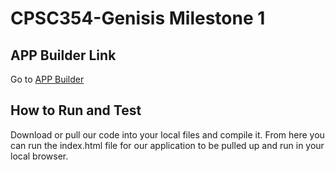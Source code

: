 
# CPSC354-Genisis Milestone 1

## APP Builder Link
Go to [APP Builder](https://AidanFLG.github.io/src/)

## How to Run and Test

Download or pull our code into your local files and compile it. From here you can run the index.html file for our application to be pulled up and run in your local browser.

